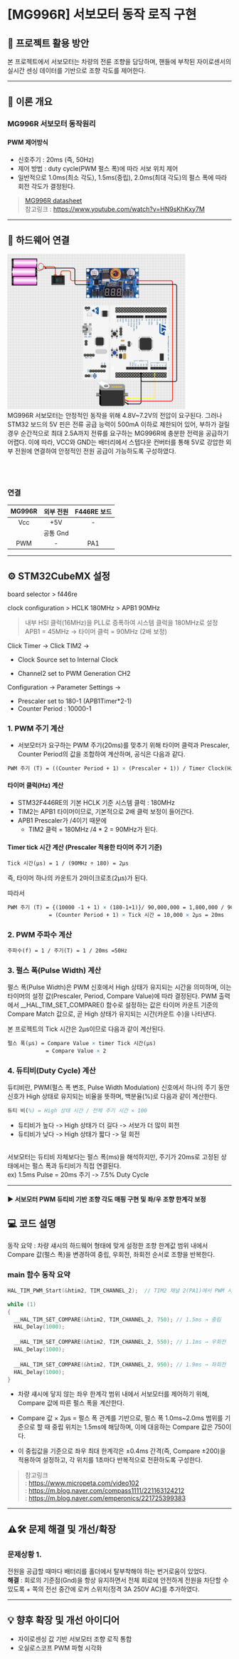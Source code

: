 
# [MG996R] 서보모터 동작 로직 구현

## 🎯 프로젝트 활용 방안
본 프로젝트에서 서보모터는 차량의 전륜 조향을 담당하며, 핸들에 부착된 자이로센서의 실시간 센싱 데이터를 기반으로 조향 각도를 제어한다.

---

## 📖 이론 개요

### MG996R 서보모터 동작원리

#### PWM 제어방식
- 신호주기 : 20ms (즉, 50Hz)
- 제어 방법 : duty cycle(PWM 펄스 폭)에 따라 서보 위치 제어
- 일반적으로 1.0ms(최소 각도), 1.5ms(중립), 2.0ms(최대 각도)의 펄스 폭에 따라 회전 각도가 결정된다.

> [MG996R datasheet](../datasheets/MG996R_datasheet.pdf)<br>
> 참고링크 : https://www.youtube.com/watch?v=HN9sKhKxy7M
---

## 🔌 하드웨어 연결

<img src="../wiring_diagram/servo_motor.png" alt="서보모터 결선도" width="400"/>

<br>
MG996R 서보모터는 안정적인 동작을 위해 4.8V~7.2V의 전압이 요구된다. 그러나 STM32 보드의 5V 핀은 전류 공급 능력이 500mA 이하로 제한되어 있어, 부하가 걸릴 경우 순간적으로 최대 2.5A까지 전류를 요구하는 MG996R에 충분한 전력을 공급하기 어렵다. 이에 따라, VCC와 GND는 배터리에서 스텝다운 컨버터를 통해 5V로 강압한 외부 전원에 연결하여 안정적인 전원 공급이 가능하도록 구성하였다.

<br><br>
### 연결
|MG996R|외부 전원|F446RE 보드|
|:---:|:---:|:---:|
|Vcc|+5V|-|
||공통 Gnd||
|PWM|-|PA1|


---  

## ⚙️ STM32CubeMX 설정
board selector > f446re

clock configuration > HCLK 180MHz > APB1 90MHz<br>
> 내부 HSI 클럭(16MHz)을 PLL로 증폭하여 시스템 클럭을 180MHz로 설정<br>
APB1 = 45MHz → 타이머 클럭 = 90MHz (2배 보정)

Click Timer → Click TIM2 →

- Clock Source set to Internal Clock

- Channel2 set to PWM Generation CH2

Configuration → Parameter Settings →

- Prescaler set to 180-1 (APB1Timer*2-1)
- Counter Period : 10000-1

### 1. PWM 주기 계산
- 서보모터가 요구하는 PWM 주기(20ms)를 맞추기 위해 타이머 클럭과 Prescaler, Counter Period의 값을 조합하여 계산하며, 공식은 다음과 같다.<br>

```latex
PWM 주기 (T) = ((Counter Period + 1) × (Prescaler + 1)) / Timer Clock(Hz)
```

#### 타이머 클럭(Hz) 계산 
- STM32F446RE의 기본 HCLK 기준 시스템 클럭 : 180MHz<br>
- TIM2는 APB1 타이머이므로, 기본적으로 2배 클럭 보정이 들어간다.
- APB1 Prescaler가 /4이기 때문에 
    - TIM2 클럭 = 180MHz /4 * 2 = 90MHz가 된다.

#### Timer tick 시간 계산 (Prescaler 적용한 타이머 주기 기준)
```latex
Tick 시간(μs) = 1 / (90MHz ÷ 180) = 2μs
```

즉, 타이머 하나의 카운트가 2마이크로초(2μs)가 된다.

따라서 
```latex
PWM 주기 (T) = {(10000 -1 + 1) × (180-1+1)}/ 90,000,000 = 1,800,000 / 90,000,000 = 0.02sec = 20ms
             = (Counter Period + 1) × Tick 시간 = 10,000 × 2μs = 20ms
```

### 2. PWM 주파수 계산
```latex
주파수(f) = 1 / 주기(T) = 1 / 20ms =50Hz
```

### 3. 펄스 폭(Pulse Width) 계산
펄스 폭(Pulse Width)은 PWM 신호에서 High 상태가 유지되는 시간을 의미하며, 이는 타이머의 설정 값(Prescaler, Period, Compare Value)에 따라 결정된다. PWM 출력에서 __HAL_TIM_SET_COMPARE() 함수로 설정하는 값은 타이머 카운트 기준의 Compare Match 값으로, 곧 High 상태가 유지되는 시간(카운트 수)을 나타낸다.

본 프로젝트의 Tick 시간은 2μs이므로 다음과 같이 계산된다.
```latex
펄스 폭(μs) = Compare Value × timer Tick 시간(μs)
            = Compare Value × 2
```

### 4. 듀티비(Duty Cycle) 계산
듀티비란, PWM(펄스 폭 변조, Pulse Width Modulation) 신호에서 하나의 주기 동안 신호가 High 상태로 유지되는 비율을 뜻하며, 백분율(%)로 다음과 같이 계산한다.

```latex
듀티 비(%) = High 상태 시간 / 전체 주기 시간 × 100
```

- 듀티비가 높다 -> High 상태가 더 길다 -> 서보가 더 많이 회전
- 듀티비가 낮다 -> High 상태가 짧다 -> 덜 회전

<br>
서보모터는 듀티비 자체보다는 펄스 폭(ms)을 해석하지만, 주기가 20ms로 고정된 상태에서는 펄스 폭과 듀티비가 직접 연결된다.<br>
ex) 1.5ms Pulse = 20ms 주기 -> 7.5% Duty Cycle

---
#### ▶️ 서보모터 PWM 듀티비 기반 조향 각도 매핑 구현 및 좌/우 조향 한계각 보정

## 💻 코드 설명
동작 요약 : 차량 섀시의 하드웨어 형태에 맞게 설정한 조향 한계값 범위 내에서 Compare 값(펄스 폭)을 변경하여 중립, 우회전, 좌회전 순서로 조향을 반복한다. 

### main 함수 동작 요약
```c
HAL_TIM_PWM_Start(&htim2, TIM_CHANNEL_2);  // TIM2 채널 2(PA1)에서 PWM 시작
```

```c
while (1)
{
  __HAL_TIM_SET_COMPARE(&htim2, TIM_CHANNEL_2, 750); // 1.5ms → 중립
  HAL_Delay(1000);
  
  __HAL_TIM_SET_COMPARE(&htim2, TIM_CHANNEL_2, 550); // 1.1ms → 우회전
  HAL_Delay(1000);
  
  __HAL_TIM_SET_COMPARE(&htim2, TIM_CHANNEL_2, 950); // 1.9ms → 좌회전
  HAL_Delay(1000);
}
```

- 차량 섀시에 닿지 않는 좌우 한계각 범위 내에서 서보모터를 제어하기 위해, Compare 값에 따른 펄스 폭을 계산한다. 

- Compare 값 × 2μs = 펄스 폭 관계를 기반으로, 펄스 폭 1.0ms~2.0ms 범위를 기준으로 할 때 중립 위치는 1.5ms에 해당하며, 이에 대응하는 Compare 값은 750이다. 

- 이 중립값을 기준으로 좌우 최대 한계각은 ±0.4ms 간격(즉, Compare ±200)을 적용하여 설정하고, 각 위치를 1초마다 반복적으로 전환하도록 구성한다.


> 참고링크<br>
: https://www.micropeta.com/video102<br>
: https://m.blog.naver.com/compass1111/221163124212<br>
: https://m.blog.naver.com/emperonics/221725399383<br>

---


## ⚠️🛠️ 문제 해결 및 개선/확장

### 문제상황 1.
전원을 공급할 때마다 배터리를 홀더에서 탈부착해야 하는 번거로움이 있었다.  <br>
**해결** : 회로의 기준점(Gnd)을 항상 유지하면서 전체 회로에 안전하게 전원을 차단할 수 있도록 + 쪽의 전선 중간에 로커 스위치(정격 3A 250V AC)를 추가하였다. 

---

## 💡 향후 확장 및 개선 아이디어
- 자이로센싱 값 기반 서보모터 조향 로직 통합
- 오실로스코프 PWM 파형 시각화




